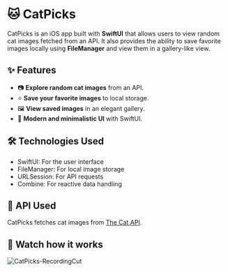 # 🐱 CatPicks

CatPicks is an iOS app built with **SwiftUI** that allows users to view random cat images fetched from an API. It also provides the ability to save favorite images locally using **FileManager** and view them in a gallery-like view.

## ✨ Features

- 📷 **Explore random cat images** from an API.
- ⭐ **Save your favorite images** to local storage.
- 🖼️ **View saved images** in an elegant gallery.
- 🎨 **Modern and minimalistic UI** with SwiftUI.

## 🛠️ Technologies Used

- SwiftUI: For the user interface
- FileManager: For local image storage
- URLSession: For API requests
- Combine: For reactive data handling

## 📡 API Used

CatPicks fetches cat images from [The Cat API](https://thecatapi.com/). 

## 🎥 Watch how it works

![CatPicks-RecordingCut](https://github.com/user-attachments/assets/b1f16de3-8481-4f7d-b029-0207be5009b8)
